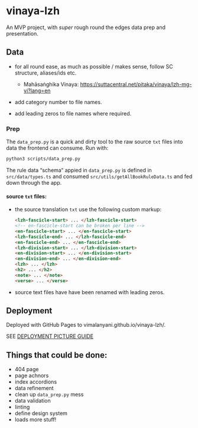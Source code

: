 # vinaya-lzh

An MVP project, with _super_ rough round the edges data prep and presentation.

## Data 

- for all round ease, as much as possible / makes sense, follow SC structure, aliases/ids etc.
    - Mahāsaṅghika Vinaya: https://suttacentral.net/pitaka/vinaya/lzh-mg-vi?lang=en

- add category number to file names.
- add leading zeros to file names where required.

### Prep

The `data_prep.py` is a quick and dirty tool to the raw source `txt` files into data the frontend can consume. Run with:

```sh
python3 scripts/data_prep.py
```

The rule data “schema“ appied in `data_prep.py` is defined in `src/data/types.ts` and consumed `src/utils/getAllBookRuleData.ts` and fed down through the app.

#### source `txt` files:

- the source translation `txt` use the following custom markup:

    ```html
    <lzh-fascicle-start> ... </lzh-fascicle-start>
    <!-- en-fascicle-start can be broken per line -->
    <en-fascicle-start> ... </en-fascicle-start> 
    <lzh-fascicle-end> ... </lzh-fascicle-end>
    <en-fascicle-end> ... </en-fascicle-end>
    <lzh-division-start> ... </lzh-division-start>
    <en-division-start> ... </en-division-start>
    <en-division-end> ... </en-division-end>
    <lzh> ... </lzh>
    <h2> ... </h2>
    <note> ... </note>
    <verse> ... </verse>
    ```
- source text files have have been renamed with leading zeros.


## Deployment

Deployed with GitHub Pages to vimalanyani.github.io/vinaya-lzh/.

SEE [DEPLOYMENT PICTURE GUIDE](src/docs/deploy/index.md)

## Things that could be done:

- 404 page
- page achnors
- index accordions
- data refinement
- clean up `data_prep.py` mess
- data validation
- linting
- define design system
- loads more stuff!

